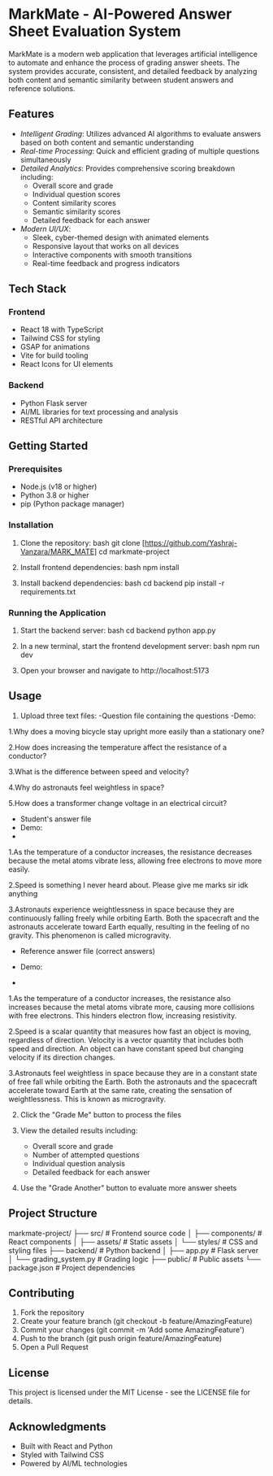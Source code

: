 # MarkMate - AI-Powered Answer Sheet Evaluation System

MarkMate is a modern web application that leverages artificial intelligence to automate and enhance the process of grading answer sheets. The system provides accurate, consistent, and detailed feedback by analyzing both content and semantic similarity between student answers and reference solutions.

## Features

- *Intelligent Grading*: Utilizes advanced AI algorithms to evaluate answers based on both content and semantic understanding
- *Real-time Processing*: Quick and efficient grading of multiple questions simultaneously
- *Detailed Analytics*: Provides comprehensive scoring breakdown including:
  - Overall score and grade
  - Individual question scores
  - Content similarity scores
  - Semantic similarity scores
  - Detailed feedback for each answer
- *Modern UI/UX*: 
  - Sleek, cyber-themed design with animated elements
  - Responsive layout that works on all devices
  - Interactive components with smooth transitions
  - Real-time feedback and progress indicators

## Tech Stack

### Frontend
- React 18 with TypeScript
- Tailwind CSS for styling
- GSAP for animations
- Vite for build tooling
- React Icons for UI elements

### Backend
- Python Flask server
- AI/ML libraries for text processing and analysis
- RESTful API architecture

## Getting Started

### Prerequisites
- Node.js (v18 or higher)
- Python 3.8 or higher
- pip (Python package manager)

### Installation

1. Clone the repository:
bash
git clone [https://github.com/Yashraj-Vanzara/MARK_MATE]
cd markmate-project


2. Install frontend dependencies:
bash
npm install


3. Install backend dependencies:
bash
cd backend
pip install -r requirements.txt


### Running the Application

1. Start the backend server:
bash
cd backend
python app.py


2. In a new terminal, start the frontend development server:
bash
npm run dev


3. Open your browser and navigate to http://localhost:5173

## Usage

1. Upload three text files:
   -Question file containing the questions
   -Demo:
   
1.Why does a moving bicycle stay upright more easily than a stationary one?

2.How does increasing the temperature affect the resistance of a conductor?

3.What is the difference between speed and velocity?

4.Why do astronauts feel weightless in space?

5.How does a transformer change voltage in an electrical circuit?

   - Student's answer file
   - Demo:
   - 
1.As the temperature of a conductor increases, the resistance decreases because the metal atoms vibrate less, allowing free electrons to move more easily.

2.Speed is something I never heard about. Please give me marks sir idk anything

3.Astronauts experience weightlessness in space because they are continuously falling freely while orbiting Earth. Both the spacecraft and the astronauts accelerate toward Earth equally, resulting in the feeling of no gravity. This phenomenon is called microgravity.

   - Reference answer file (correct answers)
   - Demo:

   - 
1.As the temperature of a conductor increases, the resistance also increases because the metal atoms vibrate more, causing more collisions with free electrons. This hinders electron flow, increasing resistivity.

2.Speed is a scalar quantity that measures how fast an object is moving, regardless of direction. Velocity is a vector quantity that includes both speed and direction. An object can have constant speed but changing velocity if its direction changes.

3.Astronauts feel weightless in space because they are in a constant state of free fall while orbiting the Earth. Both the astronauts and the spacecraft accelerate toward Earth at the same rate, creating the sensation of weightlessness. This is known as microgravity.


2. Click the "Grade Me" button to process the files

3. View the detailed results including:
   - Overall score and grade
   - Number of attempted questions
   - Individual question analysis
   - Detailed feedback for each answer

4. Use the "Grade Another" button to evaluate more answer sheets

## Project Structure


markmate-project/
├── src/                    # Frontend source code
│   ├── components/         # React components
│   ├── assets/            # Static assets
│   └── styles/            # CSS and styling files
├── backend/               # Python backend
│   ├── app.py            # Flask server
│   └── grading_system.py # Grading logic
├── public/               # Public assets
└── package.json          # Project dependencies


## Contributing

1. Fork the repository
2. Create your feature branch (git checkout -b feature/AmazingFeature)
3. Commit your changes (git commit -m 'Add some AmazingFeature')
4. Push to the branch (git push origin feature/AmazingFeature)
5. Open a Pull Request

## License

This project is licensed under the MIT License - see the LICENSE file for details.

## Acknowledgments

- Built with React and Python
- Styled with Tailwind CSS
- Powered by AI/ML technologies
